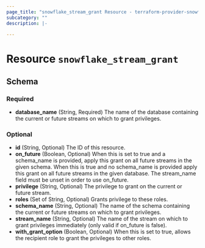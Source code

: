 ```yaml
---
page_title: "snowflake_stream_grant Resource - terraform-provider-snowflake"
subcategory: ""
description: |-
  
---
```


# Resource `snowflake_stream_grant`





## Schema

### Required

- **database_name** (String, Required) The name of the database containing the current or future streams on which to grant privileges.

### Optional

- **id** (String, Optional) The ID of this resource.
- **on_future** (Boolean, Optional) When this is set to true and a schema_name is provided, apply this grant on all future streams in the given schema. When this is true and no schema_name is provided apply this grant on all future streams in the given database. The stream_name field must be unset in order to use on_future.
- **privilege** (String, Optional) The privilege to grant on the current or future stream.
- **roles** (Set of String, Optional) Grants privilege to these roles.
- **schema_name** (String, Optional) The name of the schema containing the current or future streams on which to grant privileges.
- **stream_name** (String, Optional) The name of the stream on which to grant privileges immediately (only valid if on_future is false).
- **with_grant_option** (Boolean, Optional) When this is set to true, allows the recipient role to grant the privileges to other roles.


